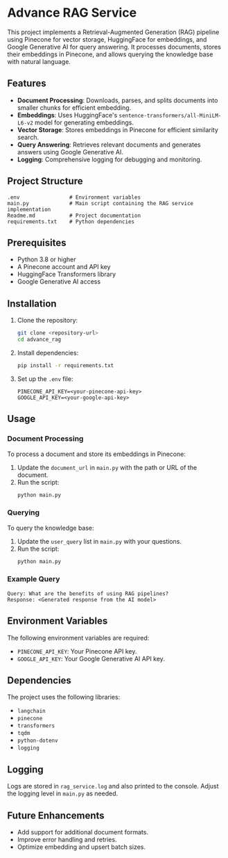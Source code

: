# Advance RAG Service

This project implements a Retrieval-Augmented Generation (RAG) pipeline using Pinecone for vector storage, HuggingFace for embeddings, and Google Generative AI for query answering. It processes documents, stores their embeddings in Pinecone, and allows querying the knowledge base with natural language.

## Features

- **Document Processing**: Downloads, parses, and splits documents into smaller chunks for efficient embedding.
- **Embeddings**: Uses HuggingFace's `sentence-transformers/all-MiniLM-L6-v2` model for generating embeddings.
- **Vector Storage**: Stores embeddings in Pinecone for efficient similarity search.
- **Query Answering**: Retrieves relevant documents and generates answers using Google Generative AI.
- **Logging**: Comprehensive logging for debugging and monitoring.

## Project Structure

```
.env                # Environment variables
main.py             # Main script containing the RAG service implementation
Readme.md           # Project documentation
requirements.txt    # Python dependencies
```

## Prerequisites

- Python 3.8 or higher
- A Pinecone account and API key
- HuggingFace Transformers library
- Google Generative AI access

## Installation

1. Clone the repository:
   ```bash
   git clone <repository-url>
   cd advance_rag
   ```

2. Install dependencies:
   ```bash
   pip install -r requirements.txt
   ```

3. Set up the `.env` file:
   ```plaintext
   PINECONE_API_KEY=<your-pinecone-api-key>
   GOOGLE_API_KEY=<your-google-api-key>
   ```

## Usage

### Document Processing

To process a document and store its embeddings in Pinecone:
1. Update the `document_url` in `main.py` with the path or URL of the document.
2. Run the script:
   ```bash
   python main.py
   ```

### Querying

To query the knowledge base:
1. Update the `user_query` list in `main.py` with your questions.
2. Run the script:
   ```bash
   python main.py
   ```

### Example Query

```plaintext
Query: What are the benefits of using RAG pipelines?
Response: <Generated response from the AI model>
```

## Environment Variables

The following environment variables are required:

- `PINECONE_API_KEY`: Your Pinecone API key.
- `GOOGLE_API_KEY`: Your Google Generative AI API key.

## Dependencies

The project uses the following libraries:

- `langchain`
- `pinecone`
- `transformers`
- `tqdm`
- `python-dotenv`
- `logging`

## Logging

Logs are stored in `rag_service.log` and also printed to the console. Adjust the logging level in `main.py` as needed.

## Future Enhancements

- Add support for additional document formats.
- Improve error handling and retries.
- Optimize embedding and upsert batch sizes.
